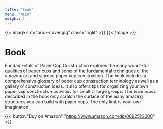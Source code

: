 ```yaml
---
title: "Book"
menu: "main"
weight: 3
---
```




{{< image src="book-cover.jpg" class="right" >}} {{< /image >}}

# Book

Fundamentals of Paper Cup Construction explores the many wonderful qualities of paper cups and some of the fundamental techniques of the amazing art and science paper cup construction. The book includes a comprehensive glossary of paper cup construction terminology as well as a gallery of construction ideas. It also offers tips for organizing your own paper cup construction activities for small or large groups. The techniques described in the book only scratch the surface of the many amazing structures you can build with paper cups. The only limit is your own imagination!

{{< button "Buy on Amazon" "https://www.amazon.com/dp/0692523200" >}}

